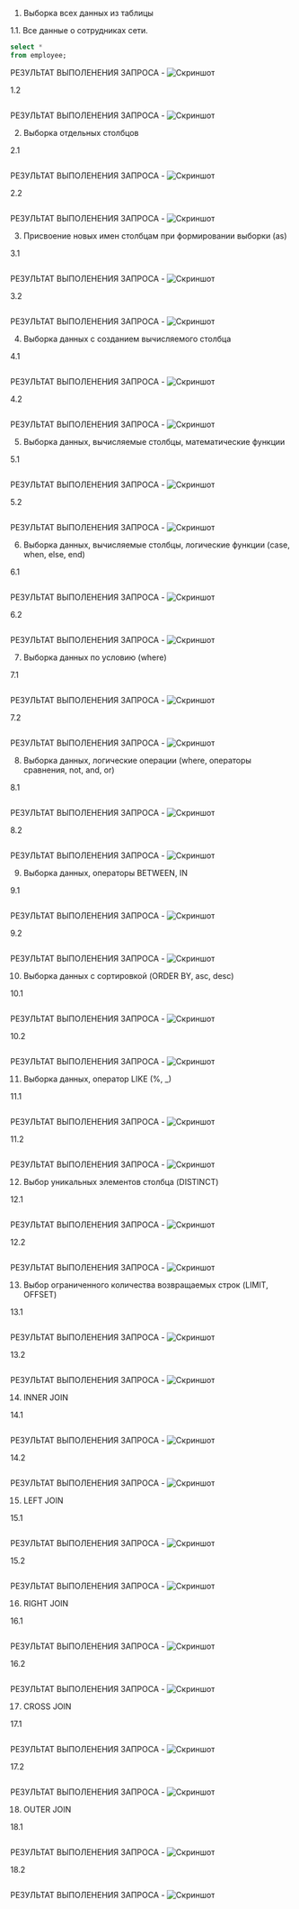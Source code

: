 1. Выборка всех данных из таблицы 

1.1. Все данные о сотрудниках сети.
```sql
select *
from employee;
```
РЕЗУЛЬТАТ ВЫПОЛЕНЕНИЯ ЗАПРОСА - ![Скриншот](screenshots/1.1.png)

1.2
```sql

```
РЕЗУЛЬТАТ ВЫПОЛЕНЕНИЯ ЗАПРОСА - ![Скриншот](screenshots/1.2.png)

2. Выборка отдельных столбцов 

2.1
```sql

```

РЕЗУЛЬТАТ ВЫПОЛЕНЕНИЯ ЗАПРОСА - ![Скриншот](screenshots/2.1.png)

2.2
```sql

```

РЕЗУЛЬТАТ ВЫПОЛЕНЕНИЯ ЗАПРОСА  - ![Скриншот](screenshots/2.2.png)

3. Присвоение новых имен столбцам при формировании выборки (as) 

3.1
```sql

```

РЕЗУЛЬТАТ ВЫПОЛЕНЕНИЯ ЗАПРОСА  - ![Скриншот](screenshots/3.1.png)

3.2
```sql

```

РЕЗУЛЬТАТ ВЫПОЛЕНЕНИЯ ЗАПРОСА - ![Скриншот](screenshots/3.2.png)

4. Выборка данных с созданием вычисляемого столбца 

4.1
```sql

```

РЕЗУЛЬТАТ ВЫПОЛЕНЕНИЯ ЗАПРОСА  - ![Скриншот](screenshots/4.1.png)

4.2
```sql

```

РЕЗУЛЬТАТ ВЫПОЛЕНЕНИЯ ЗАПРОСА - ![Скриншот](screenshots/4.2.png)

5. Выборка данных, вычисляемые столбцы, математические функции 

5.1
```sql

```

РЕЗУЛЬТАТ ВЫПОЛЕНЕНИЯ ЗАПРОСА - ![Скриншот](screenshots/5.1.png)

5.2
```sql

```

РЕЗУЛЬТАТ ВЫПОЛЕНЕНИЯ ЗАПРОСА - ![Скриншот](screenshots/5.2.png)

6. Выборка данных, вычисляемые столбцы, логические функции (case, when, else, end) 

6.1
```sql

```

РЕЗУЛЬТАТ ВЫПОЛЕНЕНИЯ ЗАПРОСА - ![Скриншот](screenshots/6.1.png)

6.2
```sql

```

РЕЗУЛЬТАТ ВЫПОЛЕНЕНИЯ ЗАПРОСА - ![Скриншот](screenshots/6.2.png)

7. Выборка данных по условию (where) 

7.1
```sql

```

РЕЗУЛЬТАТ ВЫПОЛЕНЕНИЯ ЗАПРОСА - ![Скриншот](screenshots/7.1.png)

7.2
```sql

```

РЕЗУЛЬТАТ ВЫПОЛЕНЕНИЯ ЗАПРОСА - ![Скриншот](screenshots/7.2.png)

8. Выборка данных, логические операции (where, операторы сравнения, not, and, or) 

8.1
```sql

```

РЕЗУЛЬТАТ ВЫПОЛЕНЕНИЯ ЗАПРОСА - ![Скриншот](screenshots/8.1.png)

8.2
```sql

```

РЕЗУЛЬТАТ ВЫПОЛЕНЕНИЯ ЗАПРОСА  - ![Скриншот](screenshots/8.2.png)

9. Выборка данных, операторы BETWEEN, IN 

9.1
```sql

```

РЕЗУЛЬТАТ ВЫПОЛЕНЕНИЯ ЗАПРОСА - ![Скриншот](screenshots/9.1.png)

9.2
```sql

```

РЕЗУЛЬТАТ ВЫПОЛЕНЕНИЯ ЗАПРОСА - ![Скриншот](screenshots/9.2.png)

10. Выборка данных с сортировкой (ORDER BY, asc, desc) 

10.1
```sql

```

РЕЗУЛЬТАТ ВЫПОЛЕНЕНИЯ ЗАПРОСА - ![Скриншот](screenshots/10.1.png)

10.2
```sql

```

РЕЗУЛЬТАТ ВЫПОЛЕНЕНИЯ ЗАПРОСА - ![Скриншот](screenshots/10.2.png)

11. Выборка данных, оператор LIKE (%, _) 

11.1
```sql

```

РЕЗУЛЬТАТ ВЫПОЛЕНЕНИЯ ЗАПРОСА - ![Скриншот](screenshots/11.1.png)

11.2
```sql

```

РЕЗУЛЬТАТ ВЫПОЛЕНЕНИЯ ЗАПРОСА - ![Скриншот](screenshots/11.2.png)

12. Выбор уникальных элементов столбца (DISTINCT) 

12.1
```sql

```

РЕЗУЛЬТАТ ВЫПОЛЕНЕНИЯ ЗАПРОСА - ![Скриншот](screenshots/12.1.png)

12.2
```sql

```

РЕЗУЛЬТАТ ВЫПОЛЕНЕНИЯ ЗАПРОСА - ![Скриншот](screenshots/12.2.png)

13. Выбор ограниченного количества возвращаемых строк (LIMIT, OFFSET)

13.1
```sql

```

РЕЗУЛЬТАТ ВЫПОЛЕНЕНИЯ ЗАПРОСА - ![Скриншот](screenshots/13.1.png)

13.2
```sql

```

РЕЗУЛЬТАТ ВЫПОЛЕНЕНИЯ ЗАПРОСА - ![Скриншот](screenshots/13.2.png)
 
14. INNER JOIN

14.1
```sql

```

РЕЗУЛЬТАТ ВЫПОЛЕНЕНИЯ ЗАПРОСА - ![Скриншот](screenshots/14.1.png)

14.2
```sql

```

РЕЗУЛЬТАТ ВЫПОЛЕНЕНИЯ ЗАПРОСА - ![Скриншот](screenshots/14.2.png)

15. LEFT JOIN

15.1
```sql

```

РЕЗУЛЬТАТ ВЫПОЛЕНЕНИЯ ЗАПРОСА - ![Скриншот](screenshots/15.1.png)

15.2
```sql

```

РЕЗУЛЬТАТ ВЫПОЛЕНЕНИЯ ЗАПРОСА - ![Скриншот](screenshots/15.2.png)

16. RIGHT JOIN

16.1
```sql

```

РЕЗУЛЬТАТ ВЫПОЛЕНЕНИЯ ЗАПРОСА - ![Скриншот](screenshots/16.1.png)

16.2
```sql

```

РЕЗУЛЬТАТ ВЫПОЛЕНЕНИЯ ЗАПРОСА - ![Скриншот](screenshots/16.2.png)

17. CROSS JOIN

17.1
```sql

```

РЕЗУЛЬТАТ ВЫПОЛЕНЕНИЯ ЗАПРОСА - ![Скриншот](screenshots/17.1.png)

17.2
```sql

```

РЕЗУЛЬТАТ ВЫПОЛЕНЕНИЯ ЗАПРОСА - ![Скриншот](screenshots/17.2.png)

18. OUTER JOIN

18.1
```sql

```

РЕЗУЛЬТАТ ВЫПОЛЕНЕНИЯ ЗАПРОСА - ![Скриншот](screenshots/18.1.png)

18.2
```sql

```

РЕЗУЛЬТАТ ВЫПОЛЕНЕНИЯ ЗАПРОСА - ![Скриншот](screenshots/18.2.png)
